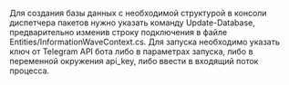 ﻿Для создания базы данных с необходимой структурой в консоли диспетчера пакетов нужно указать команду Update-Database, предварительно изменив строку подключения в файле Entities/InformationWaveContext.cs.
Для запуска необходимо указать ключ от Telegram API бота либо в параметрах запуска, либо в переменной окружения api_key, либо ввести в входящий поток процесса.